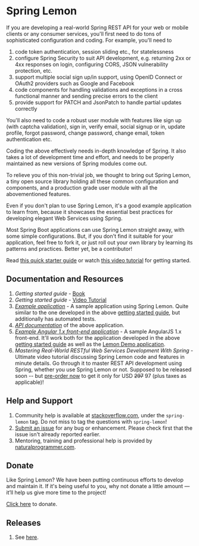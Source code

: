 # Spring Lemon

If you are developing a real-world Spring REST API for your web or mobile clients or any consumer services, you'll first need to do tons of sophisticated configuration and coding. For example, you'll need to

1. code token authentication, session sliding etc., for statelessness
1. configure Spring Security to suit API development, e.g. returning 2xx or 4xx responses on login, configuring CORS, JSON vulnerability protection, etc.
1. support multiple social sign up/in support, using OpenID Connect or OAuth2 providers such as Google and Facebook
1. code components for handling validations and exceptions in a cross functional manner and sending precise errors to the client
1. provide support for PATCH and JsonPatch to handle partial updates correctly

You'll also need to code a robust user module with features like sign up (with captcha validation), sign in, verify email, social signup or in, update profile, forgot password, change password, change email, token authentication etc.

Coding the above effectively needs in-depth knowledge of Spring. It also takes a lot of development time and effort, and needs to be properly maintained as new versions of Spring modules come out.

To relieve you of this non-trivial job, we thought to bring out Spring Lemon, a tiny open source library holding all these common configuration and components, and a production grade user module with all the abovementioned features.

Even if you don't plan to use Spring Lemon, it's a good example application to learn from, because it showcases the essential best practices for developing elegant Web Services using Spring.

Most Spring Boot applications can use Spring Lemon straight away, with some simple configurations. But, if you don't find it suitable for your application, feel free to fork it, or just roll out your own library by learning its patterns and practices. Better yet, be a contributor!

Read [this quick starter guide](https://github.com/naturalprogrammer/spring-lemon/wiki/Getting-Started-With-Spring-Lemon) or watch [this video tutorial](https://gum.co/IKqz) for getting started.

## Documentation and Resources

1. _Getting started guide_ - [Book](https://github.com/naturalprogrammer/spring-lemon/wiki/Getting-Started-With-Spring-Lemon)
1. _Getting started guide_ - [Video Tutorial](https://gum.co/IKqz)
1. _[Example application](https://github.com/naturalprogrammer/lemon-demo)_ - A sample application using Spring Lemon. Quite similar to the one developed in the above [getting started guide](https://github.com/naturalprogrammer/spring-lemon/wiki/Getting-Started-With-Spring-Lemon), but additionally has automated tests.
1. _[API documentation](https://documenter.getpostman.com/view/305915/lemondemo/RVnPL46k)_ of the above application.
1. _[Example Angular 1.x front-end application](https://github.com/naturalprogrammer/lemon-demo-angular1)_ - A sample AngularJS 1.x front-end. It'll work both for the application developed in the above [getting started guide](https://documenter.getpostman.com/view/305915/lemondemo/RVnPL46k) as well as the [Lemon Demo application](https://github.com/naturalprogrammer/lemon-demo). 
1. _Mastering Real-World RESTful Web Services Development With Spring_ - Ultimate video tutorial discussing Spring Lemon code and features in minute details. Go through it to master REST API development using Spring, whether you use Spring Lemon or not. Supposed to be released soon -- but [pre-order now](https://gum.co/NPFm/associate) to get it only for USD <s>297</s> 97 (plus taxes as applicable)!

## Help and Support
1. Community help is available at [stackoverflow.com](http://stackoverflow.com/questions/tagged/spring-lemon), under the `spring-lemon` tag. Do not miss to tag the questions with `spring-lemon`!
1. [Submit an issue](https://github.com/naturalprogrammer/spring-lemon/issues) for any bug or enhancement. Please check first that the issue isn't already reported earlier.
1. Mentoring, training and professional help is provided by [naturalprogrammer.com](http://www.naturalprogrammer.com/consulting/).

## Donate
Like Spring Lemon? We have been putting continuous efforts to develop and maintain it. If it's being useful to you, why not donate a little amount — it’ll help us give more time to the project!

[Click here](http://www.naturalprogrammer.com/support-spring-lemon/) to donate.

## Releases

1. See [here](https://github.com/naturalprogrammer/spring-lemon/releases).
